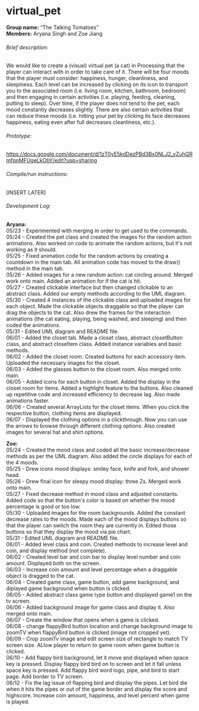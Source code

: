 # virtual_pet

**Group name:** “The Talking Tomatoes” <br>
**Members:** Aryana Singh and Zoe Jiang <br>

###### Brief description:
We would like to create a (visual) virtual pet (a cat) in Processing that the player can interact with in order to take care of it. There will be four moods that the player must consider: happiness, hunger, cleanliness, and sleepiness. Each level can be increased by clicking on its icon to transport you to the associated room (i.e. living room, kitchen, bathroom, bedroom) and then engaging in certain activities (i.e. playing, feeding, cleaning, putting to sleep). Over time, if the player does not tend to the pet, each mood constantly decreases slightly. There are also certain activities that can reduce these moods (i.e. hitting your pet by clicking its face decreases happiness, eating even after full decreases cleanliness, etc.).

###### Prototype:
https://docs.google.com/document/d/1zT0yE5kdDezPBd3Bx0NLJ2_vZuhQRmfpnMFUgeLkObY/edit?usp=sharing

###### Compile/run instructions:
[INSERT LATER]

###### Development Log:

**Aryana:** <br>
05/23 - Experimented with merging in order to get used to the commands. <br>
05/24 - Created the pet class and created the images for the random action animations. Also worked on code to animate the random actions, but it's not working as it should. <br>
05/25 - Fixed animation code for the random actions by creating a countdown in the main tab. All animation code has moved to the draw() method in the main tab. <br>
05/26 - Added images for a new random action: cat circling around. Merged work onto main. Added an animation for if the cat is hit. <br>
05/27 - Created clickable interface but then changed clickable to an abstract class. Added our empty methods according to the UML diagram. <br>
05/30 - Created 4 instances of the clickable class and uploaded images for each object. Made the clickable objects draggable so that the player can drag the objects to the cat. Also drew the frames for the interaction animations (the cat eating, playing, being washed, and sleeping) and then coded the animations. <br>
05/31 - Edited UML diagram and README file. <br>
06/01 - Added the closet tab. Made a closet class, abstract closetButton class, and abstract closeItem class. Added instance variables and basic methods. <br>
06/02 - Added the closet room. Created buttons for each accessory item. Uploaded the necessary images for the closet. <br>
06/03 - Added the glasses button to the closet room. Also merged onto main. <br>
06/05 - Added icons for each button in closet. Added the display in the closet room for items. Added a highlight feature to the
buttons. Also cleaned up repetitive code and increased efficiency to decrease lag. Also made animations faster. <br>
06/06 - Created several ArrayLists for the closet items. When you click the respective button, clothing items are displayed. <br>
06/07 - Displayed the clothing options in a clickthrough. Now you can use the arrows to browse through different clothing options.
Also created images for several hat and shirt options. <br>

**Zoe:** <br>
05/24 - Created the mood class and coded all the basic increase/decrease methods as per the UML diagram. Also added the circle displays for each of the 4 moods. <br>
05/25 - Drew icons mood displays: smiley face, knife and fork, and shower head. <br>
05/26 - Drew final icon for sleepy mood display: three Zs. Merged work onto main. <br>
05/27 - Fixed decrease method in mood class and adjusted constants. Added code so that the button's color is based on whether the mood percentage is good or too low. <br>
05/30 - Uploaded images for the room backgrounds. Added the constant decrease rates to the moods. Made each of the mood displays buttons so that the player can switch the room they are currently in. Edited those buttons so that they display the mood via pie chart. <br>
05/31 - Edited UML diagram and README file. <br>
06/01 - Added level class and coin. Created methods to increase level and coin, and display method (not complete). <br>
06/02 - Created level bar and coin bar to display level number and coin amount. Displayed both on the screen. <br>
06/03 - Increase coin amount and level percentage when a draggable object is dragged to the cat. <br>
06/04 - Created game class, game button, add game background, and diplayed game background when button is clicked. <br>
06/05 - Added abstract class game type button and displayed game1 on the tv screen. <br>
06/06 - Added background image for game class and display it. Also merged onto main. <br>
06/07 - Create the window that opens when a game is clicked. <br>
06/08 - change flappyBird button location and change background image to zoomTV when flappyBird button is clicked (image not cropped yet). <br>
06/09 - Crop zoomTv image and edit screen size of rectangle to match TV screen size. ALlow player to return to game room when game button is clicked. <br>
06/10 - Add flappy bird background, let it move and displayed when space key is pressed. Display flappy bird bird on to screen and let it fall unless space key is pressed. Add flappy bird word logo, pipe, and bird to start page. Add border to TV screen. <br>
06/12 - Fix the lag issue of flapping bird and display the pipes. Let bird die when it hits the pipes or out of the game border and display the score and highscore. Increase coin amount, happiness, and level percent when game is played. <br>
